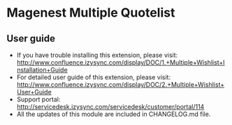 # Magenest Multiple Quotelist

## User guide
- If you have trouble installing this extension, please visit: http://www.confluence.izysync.com/display/DOC/1.+Multiple+Wishlist+Installation+Guide
- For detailed user guide of this extension, please visit: http://www.confluence.izysync.com/display/DOC/2.+Multiple+Wishlist+User+Guide
- Support portal: http://servicedesk.izysync.com/servicedesk/customer/portal/114
- All the updates of this module are included in CHANGELOG.md file.

